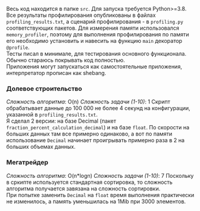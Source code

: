 Весь код находится в папке `src`.
Для запуска требуется Python>=3.8.    
Все результаты профилирования опубликованы в файлах `profiling_results.txt`, а сценарий профилирования - в `profiling.py` соответствующих пакетов. Для измерения памяти использовался `memory_profiler`, поэтому для выполнения профилирования по памяти его необходимо установить и навесить на функцию `main` декоратор `@profile`.     
Тесты писал в минимале, для тестирования основного функционала. Обычно стараюсь покрывать код полностью.  
Приложения могут запускаться как самостоятельные приложения, интерпретатор прописан как shebang.  

### Долевое строительство
*Сложность алгоритма*: O(n)
*Сложность задачи (1-10)*: 1
Скрипт обрабатывает данные до 100 000 не более 4 секунд на конфигурации, указанной в `profiling_results.txt`.  
Я сделал 2 версии: на базе Decimal (пакет `fraction_percent_calculation_decimal`) и на базе `float`. По скорости на больших данных там все примерно одинаково, а вот по памяти использование `Decimal` начинает проигрывать примерно раза в 2 на больших объемах данных.  

### Мегатрейдер
*Сложность алгоритма*: O(n*logn)
*Сложность задачи (1-10)*: 7
Поскольку в сркипте используется стандартная сортировка, то сложность алгоритма получается завязана на сложность сортировки.  
При попытке заменить `Decimal` на `float` время выполнения практически не изменилось, а память уменьшилась на 1Mib при 3000 элементов.